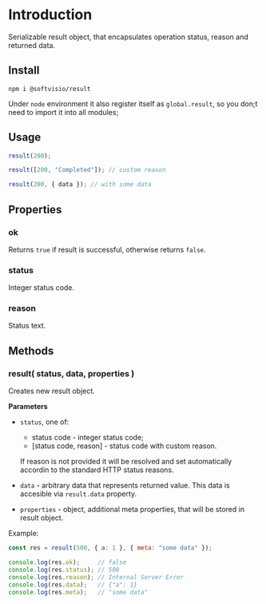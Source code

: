 # Introduction

Serializable result object, that encapsulates operation status, reason and returned data.

## Install

```shell
npm i @softvisio/result
```

Under `node` environment it also register itself as `global.result`, so you don;t need to import it into all modules;

## Usage

```js
result(200);

result([200, "Completed"]); // custom reason

result(200, { data }); // with some data
```

## Properties

### ok

Returns `true` if result is successful, otherwise returns `false`.

### status

Integer status code.

### reason

Status text.

## Methods

### result( status, data, properties )

Creates new result object.

**Parameters**

-   `status`, one of:

    -   status code - integer status code;
    -   [status code, reason] - status code with custom reason.

    If reason is not provided it will be resolved and set automatically accordin to the standard HTTP status reasons.

-   `data` - arbitrary data that represents returned value. This data is accesible via `result.data` property.
-   `properties` - object, additional meta properties, that will be stored in result object.

Example:

<!-- prettier-ignore -->
```js
const res = result(500, { a: 1 }, { meta: "some data" });

console.log(res.ok);     // false
console.log(res.status); // 500
console.log(res.reason); // Internal Server Error
console.log(res.data);   // {"a": 1}
console.log(res.meta);   // "some data"
```

